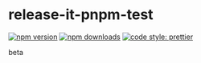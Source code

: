# release-it-pnpm-test

[![npm version][npm-version-src]][npm-version-href]
[![npm downloads][npm-downloads-src]][npm-downloads-href]
[![code style: prettier](https://img.shields.io/badge/code_style-prettier-ff69b4.svg?style=flat)](https://github.com/prettier/prettier)

beta

<!-- Badges -->

[npm-version-src]: https://img.shields.io/npm/v/release-it-pnpm-test?style=flat&colorA=080f12&colorB=1fa669
[npm-version-href]: https://npmjs.com/package/release-it-pnpm-test
[npm-downloads-src]: https://img.shields.io/npm/dm/release-it-pnpm-test?style=flat&colorA=080f12&colorB=1fa669
[npm-downloads-href]: https://npmjs.com/package/release-it-pnpm-test
